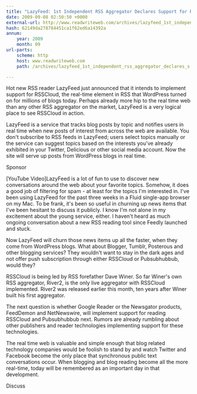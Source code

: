 ```yaml
---
title: "LazyFeed: 1st Independent RSS Aggregator Declares Support for RSSCloud"
date: 2009-09-08 02:50:50 +0000
external-url: http://www.readwriteweb.com/archives/lazyfeed_1st_independent_rss_aggregator_declares_s.php
hash: 62149da278784451ca1f62ed6a14392a
annum:
    year: 2009
    month: 09
url-parts:
    scheme: http
    host: www.readwriteweb.com
    path: /archives/lazyfeed_1st_independent_rss_aggregator_declares_s.php

---
```


Hot new RSS reader LazyFeed just announced that it intends to implement support for RSSCloud, the real-time element in RSS that WordPress turned on for millions of blogs today.  Perhaps already more hip to the real time web than any other RSS aggregator on the market, LazyFeed is a very logical place to see RSSCloud in action.


LazyFeed is a service that tracks blog posts by topic and notifies users in real time when new posts of interest from across the web are available.  You don't subscribe to RSS feeds in LazyFeed;  users select topics manually or the service can suggest topics based on the interests you've already exhibited in your Twitter, Delicious or other social media account.  Now the site will serve up posts from WordPress blogs in real time.

Sponsor


[YouTube Video]LazyFeed is a lot of fun to use to discover new conversations around the web about your favorite topics.  Somehow, it does a good job of filtering for spam - at least for the topics I'm interested in.  I've been using LazyFeed for the past three weeks in a Fluid single-app browser on my Mac.  To be frank, it's been so useful in churning up news items that I've been hesitant to discuss it publicly.  I know I'm not alone in my excitement about the young service, either.  I haven't heard as much ongoing conversation about a new RSS reading tool since Feedly launched and stuck.

Now LazyFeed will churn those news items up all the faster, when they come from WordPress blogs.  What about Blogger, Tumblr, Posterous and other blogging services?  They wouldn't want to stay in the dark ages and not offer push subscription through either RSSCloud or Pubsubhubbub, would they?


RSSCloud is being led by RSS forefather Dave Winer.  So far Winer's own RSS aggregator, River2, is the only live aggregator with RSSCloud implemented.  River2 was released earlier this month, ten years after Winer built his first aggregator.


The next question is whether Google Reader or the Newsgator products, FeedDemon and NetNewswire, will implement support for reading RSSCloud and Pubsubhubbub next.  Rumors are already rumbling about other publishers and reader technologies implementing support for these technologies.


The real time web is valuable and simple enough that blog related technology companies would be foolish to stand by and watch Twitter and Facebook become the only place that synchronous public text conversations occur.  When blogging and blog reading become all the more real-time, today will be remembered as an important day in that development.

Discuss

        

